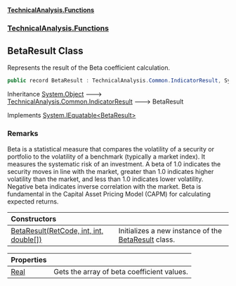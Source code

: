 #### [TechnicalAnalysis\.Functions](Atypical.TechnicalAnalysis.Functions.md 'Atypical\.TechnicalAnalysis\.Functions')
### [TechnicalAnalysis\.Functions](Atypical.TechnicalAnalysis.Functions.md#TechnicalAnalysis.Functions 'TechnicalAnalysis\.Functions')

## BetaResult Class

Represents the result of the Beta coefficient calculation\.

```csharp
public record BetaResult : TechnicalAnalysis.Common.IndicatorResult, System.IEquatable<TechnicalAnalysis.Functions.BetaResult>
```

Inheritance [System\.Object](https://docs.microsoft.com/en-us/dotnet/api/System.Object 'System\.Object') &#129106; [TechnicalAnalysis\.Common\.IndicatorResult](https://docs.microsoft.com/en-us/dotnet/api/TechnicalAnalysis.Common.IndicatorResult 'TechnicalAnalysis\.Common\.IndicatorResult') &#129106; BetaResult

Implements [System\.IEquatable&lt;](https://docs.microsoft.com/en-us/dotnet/api/System.IEquatable-1 'System\.IEquatable\`1')[BetaResult](BetaResult.md 'TechnicalAnalysis\.Functions\.BetaResult')[&gt;](https://docs.microsoft.com/en-us/dotnet/api/System.IEquatable-1 'System\.IEquatable\`1')

### Remarks
Beta is a statistical measure that compares the volatility of a security or portfolio 
to the volatility of a benchmark \(typically a market index\)\. It measures the systematic 
risk of an investment\. A beta of 1\.0 indicates the security moves in line with the market, 
greater than 1\.0 indicates higher volatility than the market, and less than 1\.0 indicates 
lower volatility\. Negative beta indicates inverse correlation with the market\. Beta is 
fundamental in the Capital Asset Pricing Model \(CAPM\) for calculating expected returns\.

| Constructors | |
| :--- | :--- |
| [BetaResult\(RetCode, int, int, double\[\]\)](BetaResult.BetaResult(RetCode,int,int,double[]).md 'TechnicalAnalysis\.Functions\.BetaResult\.BetaResult\(TechnicalAnalysis\.Common\.RetCode, int, int, double\[\]\)') | Initializes a new instance of the [BetaResult](BetaResult.md 'TechnicalAnalysis\.Functions\.BetaResult') class\. |

| Properties | |
| :--- | :--- |
| [Real](BetaResult.Real.md 'TechnicalAnalysis\.Functions\.BetaResult\.Real') | Gets the array of beta coefficient values\. |
